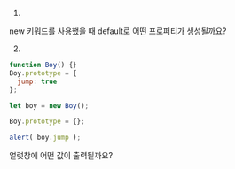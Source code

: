 1. 
new 키워드를 사용했을 때 default로 어떤 프로퍼티가 생성될까요?

2.
``` javascript
function Boy() {}
Boy.prototype = {
  jump: true
};

let boy = new Boy();

Boy.prototype = {};

alert( boy.jump ); 
```
얼럿창에 어떤 값이 출력될까요?
